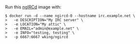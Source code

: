 Run this [ngIRCd][] image with:

    $ docker run -d --name ngircd-0 --hostname irc.example.net \
    >   -e DESCRIPTION="My IRC server" \
    >   -e LOCATION="My attic" \
    >   -e EMAIL="admin@example.net" \
    >   -e INFO="testing, testing" \
    >   -p 6667:6667 wking/ngircd

[ngIRCd]: http://ngircd.barton.de/
